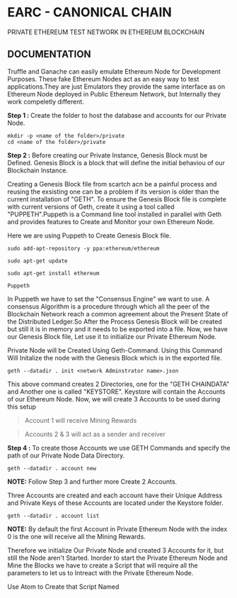 # EARC - CANONICAL CHAIN 
PRIVATE ETHEREUM TEST NETWORK IN ETHEREUM BLOCKCHAIN
## DOCUMENTATION
Truffle and Ganache can easily emulate Ethereum Node for Development Purposes. These fake Ethereum Nodes act as an easy way to test applications.They are just Emulators they provide the same interface as on Ethereum Node deployed in Public Ethereum Network, but Internally they work compeletly different.
  
**Step 1 :** Create the folder to host the database and accounts for our Private Node.
```
mkdir -p <name of the folder>/private
cd <name of the folder>/private
```
**Step 2 :** Before creating our Private Instance, Genesis Block must be Defined. Genesis Block is a block that will define the initial behaviou of our Blockchain Instance.

Creating a Genesis Block file from scartch acn be a painful process and reusing the exsisting one can be a problem if its version is older than the current installation of "GETH". To ensure the Genesis Block file is complete with current versions of Geth, create it using a tool called "PUPPETH".Puppeth is a Command line tool installed in parallel with Geth and provides features to Create and Monitor your own Ethereum Node.

Here we are using Puppeth to Create Genesis Block file.
```
sudo add-apt-repository -y ppa:ethereum/ethereum
```
```
sudo apt-get update
```
```
sudo apt-get install ethereum
```
```
Puppeth
```
In Puppeth we have to set the "Consensus Engine" we want to use. A consensus Algorithm is a procedure through which all the peer of the Blockchain Network reach a common agreement about the Present State of the Distributed Ledger.So After the Process Genesis Block will be created but still it is in memory and it needs to be exported into a file. Now, we have our Genesis Block file, Let use it to initialize our Private Ethereum Node.

Private Node will be Created Using Geth-Command. Using this Command Will Initalize the node with the Genesis Block which is in the exported file.
```
geth --datadir . init <network Adminstrator name>.json
```
This above command creates 2 Directories, one for the "GETH CHAINDATA" and Another one is called "KEYSTORE".
Keystore will contain the Accounts of our Ethereum Node.
Now, we will create 3 Accounts to be used during this setup
> Account 1 will receive Mining Rewards 

> Accounts 2 & 3 will act as a sender and receiver 

**Step 4 :** To create those Accounts we use GETH Commands and specify the path of our Private Node Data Directory.
```
geth --datadir . account new
```
**NOTE:** 
      Follow Step 3 and further more Create 2 Accounts.
      
Three Accounts are created and each account have their Unique Address and Private Keys of these Accounts are located under the Keystore folder.
```
geth --datadir . account list
```
**NOTE:**
      By default the first Account in Private Ethereum Node with the index 0 is the one will receive all the Mining Rewards.

Therefore we initialize Our Private Node and created 3 Accounts for it, but still the Node aren't Started.
Inorder to start the Private Ethereum Node and Mine the Blocks we have to create a Script that will require all the parameters to let us to Intreact with the Private Ethereum Node.

Use Atom to Create that Script Named <script name>.sh inside the Private Directory.
```
atom <script name>.sh
```
## Network Script.sh
```
geth --network id <id of the Ethereum Private Network> --mine --minethreads 2 --datadir "." --nodiscover --rpc --rpcport "8545" --port "30303" --rpccrosdomain --nat "any" --rpcapi eth,web3,personal,net --unlock 0 --password ./password.sec --ipcpath "<path to ipc file>"
```
	
**NOTE:**
	Create a password file accordingly
	
Then before running the file <script name>.sh we must turn it into the executable file and run.
```
chmod +x <script name>.sh
```
```
./<script name>.sh
```

So let Start the script, Now terminal shows the list of line says "GENERATING DAG PROGRESS" and in each line it have percentage element that shows the progress of the DAG GENERATION.
DAG (or) Directed Acyclic Graph is a Data Structure is needed by the Ethash Algorithm. DAG is Generated every 30,000 Blocks and Period of 30,000 blocks is called as an "EPOCH".


## ADDITIONAL CONTENT

To attach the Geth Console to the running Node, The below cmd will connect Private Node with the Geth Javascript Console.
```
geth attach
```
(or)
```
geth console
```
	
## GETH CONSOLE COMMAND LIST
1.To display the total no. of accounts in the Private Node with their Address.
```
eth.accounts 
``` 
2.To display the Address of Coinbase Account ( Account which receive Mining rewards ).
```
eth.coinbase
```
3.To display the Account balance of Coinbase Account.
``` 
eth.getBalance(eth.coinbase)
```
4.To display the Account balance of specific Account in our Private Node with their respective index no.
```
eth.getBalance(eth.accounts[<index of Account no.>])
```
5.To display the Account balance of Coinbase Account in terms of ETH.
```
web3.fromWei(eth.getBalance(eth.coinbase), "ether")
```
6.To display the Account balance of specific Account in our Private Node with their respective index no. in terms of ETH.
```
web3.fromWei(eth.getBalance(eth.accounts[<index of Account no.>]), "ether")
```
7.To stop Mining Process.
```
miner.stop()
```
8.To restart the Mining Process with no. of threads as its Parameter.
```
miner.start(<no. of threads>)
```
9.To get info of Chain Id.
```
net.version
```
10.To Initiate Transaction.
```
eth.sendTransaction({from:eth.coinbase,
		     to:eth.accounts[index no.],
		     value:web.toWei(<Transaction Amount>,"ether")})
```
------------------------------------------------------------------------------------------------------------
